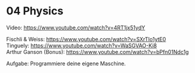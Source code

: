 # 04 Physics
    
Video: https://www.youtube.com/watch?v=4RT1jx51ydY  
  
Fischli & Weiss: https://www.youtube.com/watch?v=SXrTlo1ytE0  
Tinguely: https://www.youtube.com/watch?v=WaSGVAO-Ki8  
Arthur Ganson (Bonus): https://www.youtube.com/watch?v=bPfn01Ndc1g  
  
Aufgabe: Programmiere deine eigene Maschine.  
